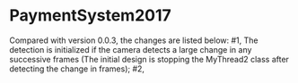 # PaymentSystem2017
Compared with version 0.0.3, the changes are listed below:
#1, The detection is initialized if the camera detects a large change in any successive frames (The initial design is stopping the MyThread2 class after detecting the change in frames);
#2, 
